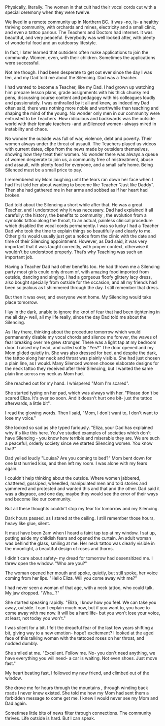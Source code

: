   
Physically, literally. The women in that cult had their vocal cords cut with a special ceremony when they were twelve.   
We lived in a remote community up in Northern BC. It was -no, is- a healthy thriving community, with orchards and mines, electricity and a small clinic, and even a tattoo parlour. The Teachers and Doctors had internet. It was beautiful, and very peaceful. Everybody was well looked after, with plenty of wonderful food and an outdoorsy lifestyle.    
In fact, I later learned that outsiders often make applications to join the community. Women, even, with their children. Sometimes the applications were successful.   
Not me though. I had been desperate to get out ever since the day I was ten, and my Dad told me about the Silencing. Dad was a Teacher.   
I had wanted to become a Teacher, like my Dad. I had grown up watching him prepare lesson plans, grade assignments with his thick chunky red pens, discussing course content and pedagogy with his colleagues loudly and passionately. I was enthralled by it all and knew, as indeed my Dad often said, there was nothing more noble and worthwhile than teaching and shaping the mind of the young. No wonder only men in our community were entrusted to be Teachers. How ridiculous and backwards was the outside world with their female teachers -and unSilenced women- always mired in instability and chaos.   
No wonder the outside was full of war, violence, debt and poverty. Their women always under the threat of assault. The Teachers played us videos with current dates, clips from the news made by outsiders themselves, showing how they treat their women. No wonder there was always a queue of women desperate to join us, a community free of mistreatment, abuse and assault, with plenty food for everyone, and a small safe home. Being Silenced must be a small price to pay.     
I remembered my Mom laughing until the tears ran down her face when I had first told her about wanting to become like Teacher “Just like Daddy”. Then she had gathered me in her arms and sobbed as if her heart had broken.   
Dad told about the Silencing a short while after that. He was a great Teacher, and I understood why it was necessary. Dad had explained it all carefully: the history, the benefits to community , the evolution from a symbolic tattoo along the throat, to an actual, painless clinical procedure which disabled the vocal cords permanently. I was so lucky I had a Teacher Dad who took the time to explain things so beautifully and clearly to me. Other girls would usually just get a notice from the clinic with the date and time of their Silencing appointment. However, as Dad said, it was very important that it was taught correctly, with proper context, otherwise it wouldn’t be understood properly. That’s why Teaching was such an important job.  
Having a Teacher Dad had other benefits too. He had thrown me a Silencing party most girls could only dream of, with amazing food imported from outside, dancing and singing. I had a gorgeous floofy glittery lacy dress, also bought specially from outside for the occasion, and all my friends had been so jealous as I shimmered through the day. I still remember that dress.   
But then it was over, and everyone went home. My Silencing would take place tomorrow.  
I lay in the dark, unable to ignore the knot of fear that had been tightening in me all day- well, all my life really, since the day Dad told me about the Silencing.  
As I lay there, thinking about the procedure tomorrow which would permanently disable my vocal chords and silence me forever, the waves of fear breaking over me grew stronger. There was a light tap at my bedroom door. I raised my head, and called softly "Yes?" The door opened and my Mom glided quietly in. She was also dressed for bed, and despite the dark, the tattoo along her neck and throat was plainly visible. She had just chosen a plain line, as I would. Many Silenced women choose elaborate designs for the neck tattoo they received after their Silencing, but I wanted the same plain line across my neck as Mom had.   
She reached out for my hand. I whispered "Mom I'm scared".  
She started typing on her pad, which was always with her. "Please don't be scared Eliza. It's over so soon. And it doesn't hurt one bit- just the tattoo afterwards, a little bit".   
I read the glowing words. Then I said, "Mom, I don't want to, I don't want to lose my voice." 

She looked so sad as she typed furiously. "Eliza, your Dad has explained why it's like this here. You've studied examples of societies which don't have Silencing - you know how terrible and miserable they are. We are such a peaceful, orderly society since we started Silencing women. You know that!"  
Dad yelled loudly "Louisa? Are you coming to bed?" Mom bent down for one last hurried kiss, and then left my room. I was alone with my fears again.   
I couldn't help thinking about the outside. Where women jabbered, chattered, gossiped, wheedled, manipulated men and told stories and yammered and protested and wanted this and that and the other. Dad said it was a disgrace, and one day, maybe they would see the error of their ways and become like our community.   
But all these thoughts couldn't stop my fear for tomorrow and my Silencing.   
Dark hours passed, as I stared at the ceiling. I still remember those hours, heavy like glue, silent.   
It must have been 2am when I heard a faint tap tap at my window. I sat up, putting aside my childish fears and opened the curtain. An adult woman was behind the glass, smiling at me. Her neck tattoo was clearly visible in the moonlight, a beautiful design of roses and thorns.   
I didn't care about safety- my dread for tomorrow had desensitized me. I threw open the window. "Who are you?"   
The woman opened her mouth and spoke, quietly, but still spoke, her voice coming from her lips. "Hello Eliza. Will you come away with me?"  
I had never seen a woman of that age, with a neck tattoo, who could talk. My jaw dropped. "Wha...?"  
She started speaking rapidly. "Eliza, I know how you feel. We can take you away, outside. I can't explain much now, but if you want to, you have to come away with me now. It will be a hard life- but you won't lose your voice, at least, not today you won't."  
I was silent for a bit. I felt the dreadful fear of the last few years shifting a bit, giving way to a new emotion- hope? excitement? I looked at the aged face of this talking woman with the tattooed roses on her throat, and nodded dumbly.   
She smiled at me. "Excellent. Follow me. No- you don't need anything, we have everything you will need- a car is waiting. Not even shoes. Just move fast."  
My heart beating fast, I followed my new friend, and climbed out of the window.  
She drove me for hours through the mountains , through winding back roads I never knew existed. She told me how my Mom had sent them a forbidden message to come get me. I knew I would never see my Mom and Dad again.   
Sometimes little bits of news filter through connections. The community thrives. Life outside is hard. But I can speak. 